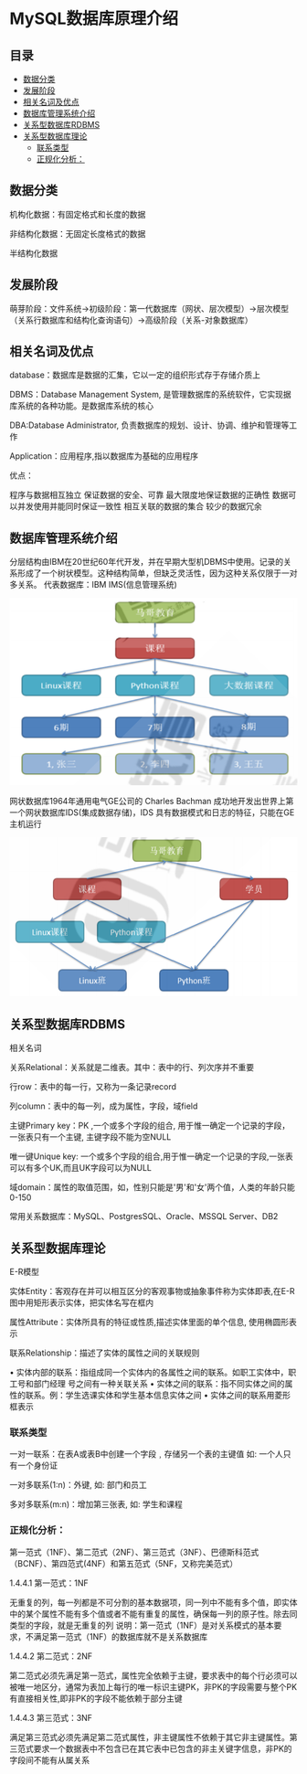 # MySQL数据库原理介绍

## 目录

-   [数据分类](#数据分类)
-   [发展阶段](#发展阶段)
-   [相关名词及优点](#相关名词及优点)
-   [数据库管理系统介绍](#数据库管理系统介绍)
-   [关系型数据库RDBMS](#关系型数据库RDBMS)
-   [关系型数据库理论](#关系型数据库理论)
    -   [联系类型](#联系类型)
    -   [正规化分析：](#正规化分析)

## 数据分类

机构化数据：有固定格式和长度的数据

非结构化数据：无固定长度格式的数据

半结构化数据

## 发展阶段

萌芽阶段：文件系统→初级阶段：第一代数据库（网状、层次模型）→层次模型（关系行数据库和结构化查询语句）→高级阶段（关系-对象数据库）

## 相关名词及优点

database：数据库是数据的汇集，它以一定的组织形式存于存储介质上

DBMS：Database Management System, 是管理数据库的系统软件，它实现据库系统的各种功能。是数据库系统的核心

DBA:Database Administrator, 负责数据库的规划、设计、协调、维护和管理等工作

Application：应用程序,指以数据库为基础的应用程序

优点：

程序与数据相互独立
保证数据的安全、可靠
最大限度地保证数据的正确性
数据可以并发使用并能同时保证一致性
相互关联的数据的集合
较少的数据冗余

## 数据库管理系统介绍

分层结构由IBM在20世纪60年代开发，并在早期大型机DBMS中使用。记录的关系形成了一个树状模型。这种结构简单，但缺乏灵活性，因为这种关系仅限于一对多关系。
代表数据库：IBM IMS(信息管理系统)

![](image/image_piAG3JNzYv.png)

网状数据库1964年通用电气GE公司的 Charles Bachman 成功地开发出世界上第一个网状数据库IDS(集成数据存储)，IDS 具有数据模式和日志的特征，只能在GE主机运行

![](image/image_Gx3XSpsA1B.png)

## 关系型数据库RDBMS

相关名词

关系Relational：关系就是二维表。其中：表中的行、列次序并不重要

行row：表中的每一行，又称为一条记录record

列column：表中的每一列，成为属性，字段，域field

主键Primary key：PK ,一个或多个字段的组合, 用于惟一确定一个记录的字段，一张表只有一个主键, 主键字段不能为空NULL

唯一键Unique key: 一个或多个字段的组合,用于惟一确定一个记录的字段,一张表可以有多个UK,而且UK字段可以为NULL

域domain：属性的取值范围，如，性别只能是'男'和'女'两个值，人类的年龄只能0-150

常用关系数据库：MySQL、PostgresSQL、Oracle、MSSQL Server、DB2

## 关系型数据库理论

E-R模型

实体Entity：客观存在并可以相互区分的客观事物或抽象事件称为实体即表,在E-R图中用矩形表示实体，把实体名写在框内

属性Attribute：实体所具有的特征或性质,描述实体里面的单个信息, 使用椭圆形表示

联系Relationship：描述了实体的属性之间的关联规则

• 实体内部的联系：指组成同一个实体内的各属性之间的联系。如职工实体中，职工号和部门经理
号之间有一种关联关系
• 实体之间的联系：指不同实体之间的属性的联系。例：学生选课实体和学生基本信息实体之间
• 实体之间的联系用菱形框表示

### 联系类型

一对一联系：在表A或表B中创建一个字段﹐存储另一个表的主键值 如: 一个人只有一个身份证

一对多联系(1:n)：外键, 如: 部门和员工

多对多联系(m:n)：增加第三张表, 如: 学生和课程

### 正规化分析：

第一范式（1NF）、第二范式（2NF）、第三范式（3NF）、巴德斯科范式（BCNF）、第四范式(4NF）和第五范式（5NF，又称完美范式）

1.4.4.1 第一范式：1NF

无重复的列，每一列都是不可分割的基本数据项，同一列中不能有多个值，即实体中的某个属性不能有多个值或者不能有重复的属性，确保每一列的原子性。除去同类型的字段，就是无重复的列
说明：第一范式（1NF）是对关系模式的基本要求，不满足第一范式（1NF）的数据库就不是关系数据库

1.4.4.2 第二范式：2NF

第二范式必须先满足第一范式，属性完全依赖于主键，要求表中的每个行必须可以被唯一地区分，通常为表加上每行的唯一标识主键PK，非PK的字段需要与整个PK有直接相关性,即非PK的字段不能依赖于部分主键

1.4.4.3 第三范式：3NF

满足第三范式必须先满足第二范式属性，非主键属性不依赖于其它非主键属性。第三范式要求一个数据表中不包含已在其它表中已包含的非主关键字信息，非PK的字段间不能有从属关系
